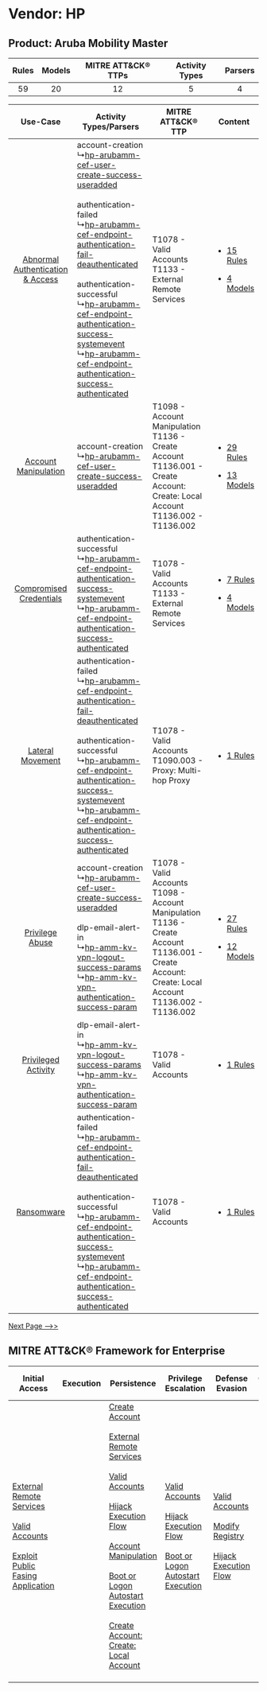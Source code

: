 Vendor: HP
==========
Product: Aruba Mobility Master
------------------------------
| Rules | Models | MITRE ATT&CK® TTPs | Activity Types | Parsers |
|:-----:|:------:|:------------------:|:--------------:|:-------:|
|  59   |   20   |         12         |       5        |    4    |

|    Use-Case    | Activity Types/Parsers    | MITRE ATT&CK® TTP    | Content    |
|:----:| ---- | ---- | ---- |
| [Abnormal Authentication & Access](../../../UseCases/uc_abnormal_authentication_&_access.md) |  account-creation<br> ↳[hp-arubamm-cef-user-create-success-useradded](Ps/pC_hparubammcefusercreatesuccessuseradded.md)<br><br> authentication-failed<br> ↳[hp-arubamm-cef-endpoint-authentication-fail-deauthenticated](Ps/pC_hparubammcefendpointauthenticationfaildeauthenticated.md)<br><br> authentication-successful<br> ↳[hp-arubamm-cef-endpoint-authentication-success-systemevent](Ps/pC_hparubammcefendpointauthenticationsuccesssystemevent.md)<br> ↳[hp-arubamm-cef-endpoint-authentication-success-authenticated](Ps/pC_hparubammcefendpointauthenticationsuccessauthenticated.md)<br> | T1078 - Valid Accounts<br>T1133 - External Remote Services<br>    | [<ul><li>15 Rules</li></ul><ul><li>4 Models</li></ul>](RM/r_m_hp_aruba_mobility_master_Abnormal_Authentication_&_Access.md) |
|    [Account Manipulation](../../../UseCases/uc_account_manipulation.md)    |  account-creation<br> ↳[hp-arubamm-cef-user-create-success-useradded](Ps/pC_hparubammcefusercreatesuccessuseradded.md)<br>    | T1098 - Account Manipulation<br>T1136 - Create Account<br>T1136.001 - Create Account: Create: Local Account<br>T1136.002 - T1136.002<br>    | [<ul><li>29 Rules</li></ul><ul><li>13 Models</li></ul>](RM/r_m_hp_aruba_mobility_master_Account_Manipulation.md)    |
|          [Compromised Credentials](../../../UseCases/uc_compromised_credentials.md)          |  authentication-successful<br> ↳[hp-arubamm-cef-endpoint-authentication-success-systemevent](Ps/pC_hparubammcefendpointauthenticationsuccesssystemevent.md)<br> ↳[hp-arubamm-cef-endpoint-authentication-success-authenticated](Ps/pC_hparubammcefendpointauthenticationsuccessauthenticated.md)<br>    | T1078 - Valid Accounts<br>T1133 - External Remote Services<br>    | [<ul><li>7 Rules</li></ul><ul><li>4 Models</li></ul>](RM/r_m_hp_aruba_mobility_master_Compromised_Credentials.md)    |
|    [Lateral Movement](../../../UseCases/uc_lateral_movement.md)    |  authentication-failed<br> ↳[hp-arubamm-cef-endpoint-authentication-fail-deauthenticated](Ps/pC_hparubammcefendpointauthenticationfaildeauthenticated.md)<br><br> authentication-successful<br> ↳[hp-arubamm-cef-endpoint-authentication-success-systemevent](Ps/pC_hparubammcefendpointauthenticationsuccesssystemevent.md)<br> ↳[hp-arubamm-cef-endpoint-authentication-success-authenticated](Ps/pC_hparubammcefendpointauthenticationsuccessauthenticated.md)<br>    | T1078 - Valid Accounts<br>T1090.003 - Proxy: Multi-hop Proxy<br>    | [<ul><li>1 Rules</li></ul>](RM/r_m_hp_aruba_mobility_master_Lateral_Movement.md)    |
|    [Privilege Abuse](../../../UseCases/uc_privilege_abuse.md)    |  account-creation<br> ↳[hp-arubamm-cef-user-create-success-useradded](Ps/pC_hparubammcefusercreatesuccessuseradded.md)<br><br> dlp-email-alert-in<br> ↳[hp-amm-kv-vpn-logout-success-params](Ps/pC_hpammkvvpnlogoutsuccessparams.md)<br> ↳[hp-amm-kv-vpn-authentication-success-param](Ps/pC_hpammkvvpnauthenticationsuccessparam.md)<br>    | T1078 - Valid Accounts<br>T1098 - Account Manipulation<br>T1136 - Create Account<br>T1136.001 - Create Account: Create: Local Account<br>T1136.002 - T1136.002<br> | [<ul><li>27 Rules</li></ul><ul><li>12 Models</li></ul>](RM/r_m_hp_aruba_mobility_master_Privilege_Abuse.md)    |
|    [Privileged Activity](../../../UseCases/uc_privileged_activity.md)    |  dlp-email-alert-in<br> ↳[hp-amm-kv-vpn-logout-success-params](Ps/pC_hpammkvvpnlogoutsuccessparams.md)<br> ↳[hp-amm-kv-vpn-authentication-success-param](Ps/pC_hpammkvvpnauthenticationsuccessparam.md)<br>    | T1078 - Valid Accounts<br>    | [<ul><li>1 Rules</li></ul>](RM/r_m_hp_aruba_mobility_master_Privileged_Activity.md)    |
|    [Ransomware](../../../UseCases/uc_ransomware.md)    |  authentication-failed<br> ↳[hp-arubamm-cef-endpoint-authentication-fail-deauthenticated](Ps/pC_hparubammcefendpointauthenticationfaildeauthenticated.md)<br><br> authentication-successful<br> ↳[hp-arubamm-cef-endpoint-authentication-success-systemevent](Ps/pC_hparubammcefendpointauthenticationsuccesssystemevent.md)<br> ↳[hp-arubamm-cef-endpoint-authentication-success-authenticated](Ps/pC_hparubammcefendpointauthenticationsuccessauthenticated.md)<br>    | T1078 - Valid Accounts<br>    | [<ul><li>1 Rules</li></ul>](RM/r_m_hp_aruba_mobility_master_Ransomware.md)    |
[Next Page -->>](2_ds_hp_aruba_mobility_master.md)

MITRE ATT&CK® Framework for Enterprise
--------------------------------------
| Initial Access                                                                                                                                                                                                                         | Execution | Persistence                                                                                                                                                                                                                                                                                                                                                                                                                                                                                                                                                | Privilege Escalation                                                                                                                                                                                                                | Defense Evasion                                                                                                                                                                                                   | Credential Access | Discovery | Lateral Movement | Collection | Command and Control                                                                                                                       | Exfiltration | Impact |
| -------------------------------------------------------------------------------------------------------------------------------------------------------------------------------------------------------------------------------------- | --------- | ---------------------------------------------------------------------------------------------------------------------------------------------------------------------------------------------------------------------------------------------------------------------------------------------------------------------------------------------------------------------------------------------------------------------------------------------------------------------------------------------------------------------------------------------------------- | ----------------------------------------------------------------------------------------------------------------------------------------------------------------------------------------------------------------------------------- | ----------------------------------------------------------------------------------------------------------------------------------------------------------------------------------------------------------------- | ----------------- | --------- | ---------------- | ---------- | ----------------------------------------------------------------------------------------------------------------------------------------- | ------------ | ------ |
| [External Remote Services](https://attack.mitre.org/techniques/T1133)<br><br>[Valid Accounts](https://attack.mitre.org/techniques/T1078)<br><br>[Exploit Public Fasing Application](https://attack.mitre.org/techniques/T1190)<br><br> |           | [Create Account](https://attack.mitre.org/techniques/T1136)<br><br>[External Remote Services](https://attack.mitre.org/techniques/T1133)<br><br>[Valid Accounts](https://attack.mitre.org/techniques/T1078)<br><br>[Hijack Execution Flow](https://attack.mitre.org/techniques/T1574)<br><br>[Account Manipulation](https://attack.mitre.org/techniques/T1098)<br><br>[Boot or Logon Autostart Execution](https://attack.mitre.org/techniques/T1547)<br><br>[Create Account: Create: Local Account](https://attack.mitre.org/techniques/T1136/001)<br><br> | [Valid Accounts](https://attack.mitre.org/techniques/T1078)<br><br>[Hijack Execution Flow](https://attack.mitre.org/techniques/T1574)<br><br>[Boot or Logon Autostart Execution](https://attack.mitre.org/techniques/T1547)<br><br> | [Valid Accounts](https://attack.mitre.org/techniques/T1078)<br><br>[Modify Registry](https://attack.mitre.org/techniques/T1112)<br><br>[Hijack Execution Flow](https://attack.mitre.org/techniques/T1574)<br><br> |                   |           |                  |            | [Proxy: Multi-hop Proxy](https://attack.mitre.org/techniques/T1090/003)<br><br>[Proxy](https://attack.mitre.org/techniques/T1090)<br><br> |              |        |